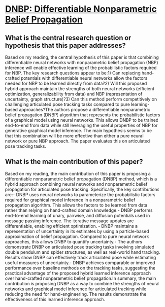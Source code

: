 # [DNBP: Differentiable Nonparametric Belief Propagation](https://arxiv.org/abs/2303.04616v1)

## What is the central research question or hypothesis that this paper addresses?

Based on my reading, the central hypothesis of this paper is that combining differentiable neural networks with nonparametric belief propagation (NBP) inference will enable effective learning of the probabilistic factors required for NBP. The key research questions appear to be:1) Can replacing hand-crafted potentials with differentiable neural networks allow the factors needed for NBP to be learned directly from data?2) Will this proposed hybrid approach maintain the strengths of both neural networks (efficient optimization, generalizability from data) and NBP (representation of uncertainty, graph structure)?3) Can this method perform competitively on challenging articulated pose tracking tasks compared to pure learning-based approaches?The authors propose a differentiable nonparametric belief propagation (DNBP) algorithm that represents the probabilistic factors of a graphical model using neural networks. This allows DNBP to be trained end-to-end from data while still leveraging the useful properties of NBP for generative graphical model inference. The main hypothesis seems to be that this combination will be more effective than either a pure neural network or pure NBP approach. The paper evaluates this on articulated pose tracking tasks.


## What is the main contribution of this paper?

Based on my reading, the main contribution of this paper is proposing a differentiable nonparametric belief propagation (DNBP) method, which is a hybrid approach combining neural networks and nonparametric belief propagation for articulated pose tracking. Specifically, the key contributions are:- DNBP uses neural networks to parameterize the probabilistic factors required for graphical model inference in a nonparametric belief propagation algorithm. This allows the factors to be learned from data rather than relying on hand-crafted domain knowledge.- DNBP performs end-to-end learning of unary, pairwise, and diffusion potentials used in message passing inference. The iterative message updates are differentiable, enabling efficient optimization. - DNBP maintains a representation of uncertainty in its estimates by using a particle-based approximation of belief propagation. Compared to pure neural network approaches, this allows DNBP to quantify uncertainty.- The authors demonstrate DNBP on articulated pose tracking tasks involving simulated double pendulum and spider structures, as well as real-world hand tracking. Results show DNBP can effectively track articulated pose while estimating useful measures of uncertainty.- DNBP achieves comparable or improved performance over baseline methods on the tracking tasks, suggesting the practical advantage of the proposed hybrid learned inference approach over hand-crafted nonparametric belief propagation.In summary, the main contribution is proposing DNBP as a way to combine the strengths of neural networks and graphical model inference for articulated tracking while reducing the need for hand-engineering. The results demonstrate the effectiveness of this learned inference approach.
